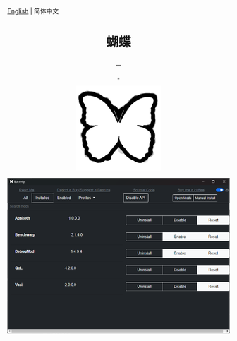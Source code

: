[English](./README.md) | 简体中文

<h1 align='center'><b>蝴蝶</b></h1>
<p align='center'>
    <a href="https://github.com/jngo102/Butterfly/actions/workflows/main.yml">
        <img src="https://img.shields.io/github/workflow/status/jngo102/Butterfly/Publish" 
             alt="">
    </a>
    <a href="https://github.com/jngo102/Butterfly">
        <img src="https://img.shields.io/github/downloads/jngo102/Butterfly/total" 
             alt="">
    </a>
    <a href="https://github.com/jngo102/Butterfly/commits">
        <img src="https://img.shields.io/github/commit-activity/m/jngo102/Butterfly"
             alt="">
    </a>
    <a href="https://github.com/jngo102/Butterfly/blob/main/LICENSE.md">
        <img src="https://img.shields.io/github/license/jngo102/Butterfly"
             alt="">
    </a>
</p>
<p align='center'>
    <a href="https://discord.gg/VDsg3HmWuB">
        <img src="https://img.shields.io/discord/879125729936298015?logo=discord"
            alt="">
    </a>
    <a href="https://twitter.com/intent/follow?screen_name=JngoCreates">
        <img src="https://img.shields.io/twitter/follow/JngoCreates?style=social&logo=twitter"
             alt="">
    </a>
</p>

<p align='center'>
    <img src='./src-tauri/icons/icon.png' 
         alt='' 
         width='192'
         height='192'/>
</p>



![](/images/window.png)